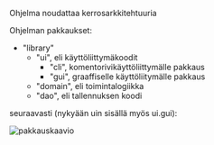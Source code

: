 Ohjelma noudattaa kerrosarkkitehtuuria

Ohjelman pakkaukset:
- "library"
   - "ui", eli käyttöliittymäkoodit
     - "cli", komentorivikäyttöliittymälle pakkaus
     - "gui", graaffiselle käyttöliitymälle pakkaus
   - "domain", eli toimintalogiikka
   - "dao", eli tallennuksen koodi

seuraavasti (nykyään uin sisällä myös ui.gui):

![pakkauskaavio](https://raw.githubusercontent.com/tuomoart/ohtu-miniprojekti-ryhma14/main/dokumentaatio/misc/pakkauskaavio-sprintti1.jpg)
